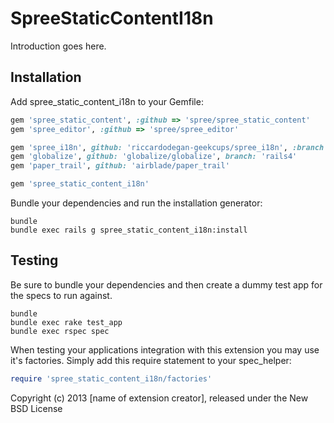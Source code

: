 SpreeStaticContentI18n
======================

Introduction goes here.

Installation
------------

Add spree_static_content_i18n to your Gemfile:

```ruby
gem 'spree_static_content', :github => 'spree/spree_static_content'
gem 'spree_editor', :github => 'spree/spree_editor'

gem 'spree_i18n', github: 'riccardodegan-geekcups/spree_i18n', :branch => '2-1-stable'
gem 'globalize', github: 'globalize/globalize', branch: 'rails4'
gem 'paper_trail', github: 'airblade/paper_trail'

gem 'spree_static_content_i18n'
```

Bundle your dependencies and run the installation generator:

```shell
bundle
bundle exec rails g spree_static_content_i18n:install
```

Testing
-------

Be sure to bundle your dependencies and then create a dummy test app for the specs to run against.

```shell
bundle
bundle exec rake test_app
bundle exec rspec spec
```

When testing your applications integration with this extension you may use it's factories.
Simply add this require statement to your spec_helper:

```ruby
require 'spree_static_content_i18n/factories'
```

Copyright (c) 2013 [name of extension creator], released under the New BSD License
